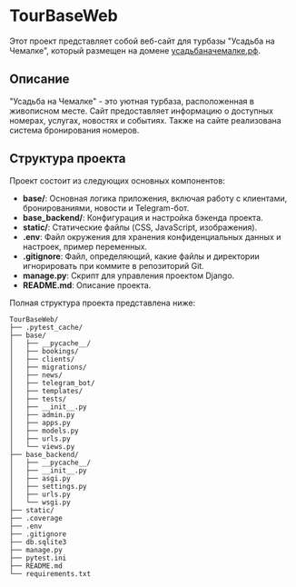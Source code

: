 # TourBaseWeb

Этот проект представляет собой веб-сайт для турбазы "Усадьба на Чемалке", который размещен на домене [усадьбаначемалке.рф](http://усадьбаначемалке.рф).

## Описание

"Усадьба на Чемалке" - это уютная турбаза, расположенная в живописном месте. Сайт предоставляет информацию о доступных номерах, услугах, новостях и событиях. Также на сайте реализована система бронирования номеров.

## Структура проекта

Проект состоит из следующих основных компонентов:

- **base/**: Основная логика приложения, включая работу с клиентами, бронированиями, новости и Telegram-бот.
- **base_backend/**: Конфигурация и настройка бэкенда проекта.
- **static/**: Статические файлы (CSS, JavaScript, изображения).
- **.env**: Файл окружения для хранения конфиденциальных данных и настроек, пример переменных.
- **.gitignore**: Файл, определяющий, какие файлы и директории игнорировать при коммите в репозиторий Git.
- **manage.py**: Скрипт для управления проектом Django.
- **README.md**: Описание проекта.

Полная структура проекта представлена ниже:

```plaintext
TourBaseWeb/
├── .pytest_cache/
├── base/
│   ├── __pycache__/
│   ├── bookings/
│   ├── clients/
│   ├── migrations/
│   ├── news/
│   ├── telegram_bot/
│   ├── templates/
│   ├── tests/
│   ├── __init__.py
│   ├── admin.py
│   ├── apps.py
│   ├── models.py
│   ├── urls.py
│   └── views.py
├── base_backend/
│   ├── __pycache__/
│   ├── __init__.py
│   ├── asgi.py
│   ├── settings.py
│   ├── urls.py
│   └── wsgi.py
├── static/
├── .coverage
├── .env
├── .gitignore
├── db.sqlite3
├── manage.py
├── pytest.ini
├── README.md
└── requirements.txt

